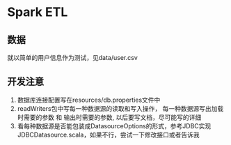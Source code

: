 # Spark ETL
## 数据
就以简单的用户信息作为测试，见data/user.csv
## 开发注意
1. 数据库连接配置写在resources/db.properties文件中
2. readWriters包中写每一种数据源的读取和写入操作， 每一种数据源写出加载时需要的参数 和 输出时需要的参数, 以后要写文档，尽可能写的详细
3. 看每种数据源是否能包装成DatasourceOptions的形式，参考JDBC实现JDBCDatasource.scala，如果不行，尝试一下修改接口或者告诉我